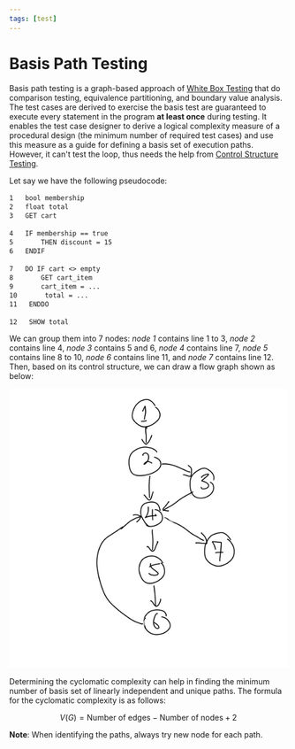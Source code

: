 ```yaml
---
tags: [test]
---
```


# Basis Path Testing

Basis path testing is a graph-based approach of [White Box Testing](202305202159.md)
that do comparison testing, equivalence partitioning, and boundary value
analysis. The test cases are derived to exercise the basis test are guaranteed
to execute every statement in the program **at least once** during testing. It
enables the test case designer to derive a logical complexity measure of a
procedural design (the minimum number of required test cases) and use this
measure as a guide for defining a basis set of execution paths. However, it
can't test the loop, thus needs the help from [Control Structure Testing](202305211134.md).

Let say we have the following pseudocode:

```
1   bool membership
2   float total
3   GET cart

4   IF membership == true
5       THEN discount = 15
6   ENDIF

7   DO IF cart <> empty
8       GET cart_item
9       cart_item = ...
10       total = ...
11   ENDDO

12   SHOW total
```

We can group them into 7 nodes: *node 1* contains line 1 to 3, *node 2* contains
line 4, *node 3* contains 5 and 6, *node 4* contains line 7, *node 5* contains
line 8 to 10, *node 6* contains line 11, and *node 7* contains line 12. Then,
based on its control structure, we can draw a flow graph shown as below:

![Flow graph of basis path testing](pic/basis-path-testing.png)

Determining the cyclomatic complexity can help in finding the minimum number of
basis set of linearly independent and unique paths. The formula for the
cyclomatic complexity is as follows:

$$
V(G) = \text{Number of edges} - \text{Number of nodes} + 2
$$

**Note**: When identifying the paths, always try new node for each path.

